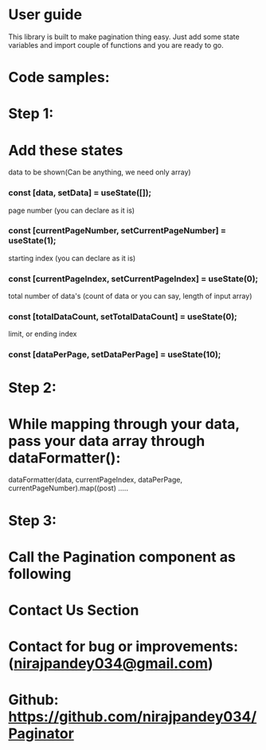 # User guide

This library is built to make pagination thing easy.
Just add some state variables and import couple of functions and you are ready to go.

# Code samples:

# Step 1:

# Add these states

data to be shown(Can be anything, we need only array)

### const [data, setData] = useState([]);

page number (you can declare as it is)

### const [currentPageNumber, setCurrentPageNumber] = useState(1);

starting index (you can declare as it is)

### const [currentPageIndex, setCurrentPageIndex] = useState(0);

total number of data's (count of data or you can say, length of input array)


### const [totalDataCount, setTotalDataCount] = useState(0);

limit, or ending index

### const [dataPerPage, setDataPerPage] = useState(10);

# Step 2:

# While mapping through your data, pass your data array through dataFormatter():

dataFormatter(data, currentPageIndex, dataPerPage, currentPageNumber).map((post) .....

# Step 3:

# Call the Pagination component as following

<Pagination
            currentPage={currentPageNumber}
            setCurrentPage={setCurrentPageNumber}
            currentPageIndex={currentPageIndex}
            setCurrentPageIndex={setCurrentPageIndex}
            TotalDataCount={totalDataCount}
            DataPerPage={dataPerPage}
          />

# Contact Us Section

# Contact for bug or improvements: (nirajpandey034@gmail.com)

# Github: https://github.com/nirajpandey034/Paginator
